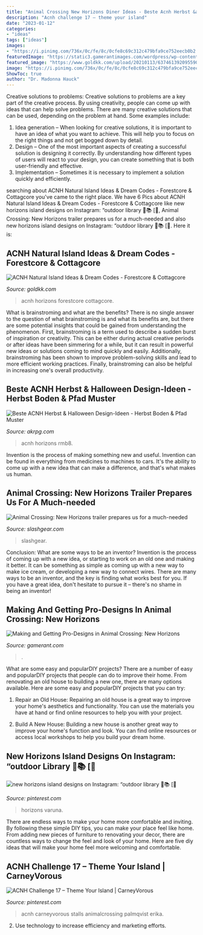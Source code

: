 ```yaml
---
title: "Animal Crossing New Horizons Diner Ideas - Beste Acnh Herbst &amp; Halloween Design-ideen"
description: "Acnh challenge 17 – theme your island"
date: "2023-01-12"
categories:
- "ideas"
tags: ["ideas"]
images:
- "https://i.pinimg.com/736x/0c/fe/8c/0cfe8c69c312c479bfa9ce752eecb0b2.jpg"
featuredImage: "https://static3.gamerantimages.com/wordpress/wp-content/uploads/2020/03/Animal-Crossing-New-Horizons-Pro-Designs.jpg"
featured_image: "https://www.goldkk.com/upload/20210113/6374613920955906968236756.jpeg"
image: "https://i.pinimg.com/736x/0c/fe/8c/0cfe8c69c312c479bfa9ce752eecb0b2.jpg"
ShowToc: true
author: "Dr. Madonna Hauck"
---
```



Creative solutions to problems:
Creative solutions to problems are a key part of the creative process. By using creativity, people can come up with ideas that can help solve problems. There are many creative solutions that can be used, depending on the problem at hand. Some examples include:
1. Idea generation – When looking for creative solutions, it is important to have an idea of what you want to achieve. This will help you to focus on the right things and not get bogged down by detail.
2. Design – One of the most important aspects of creating a successful solution is designing it correctly. By understanding how different types of users will react to your design, you can create something that is both user-friendly and effective.
3. Implementation – Sometimes it is necessary to implement a solution quickly and efficiently.

	

		
searching about ACNH Natural Island Ideas &amp; Dream Codes - Forestcore &amp; Cottagcore you've came to the right place. We have 6 Pics about ACNH Natural Island Ideas &amp; Dream Codes - Forestcore &amp; Cottagcore like new horizons island designs on Instagram: “outdoor library 🍂📚 [🌻, Animal Crossing: New Horizons trailer prepares us for a much-needed and also new horizons island designs on Instagram: “outdoor library 🍂📚 [🌻. Here it is:
		
    
## ACNH Natural Island Ideas &amp; Dream Codes - Forestcore &amp; Cottagcore

<img loading=lazy src="https://www.goldkk.com/upload/20210113/6374613920955906968236756.jpeg" onerror="this.onerror=null;this.src='https://tse3.mm.bing.net/th?id=OIP.jBMNxn0l8XzD2PIBggNpvwHaEK&amp;pid=15.1';" alt="ACNH Natural Island Ideas &amp; Dream Codes - Forestcore &amp; Cottagcore">

_Source: goldkk.com_

>acnh horizons forestcore cottagcore. 

	

What is brainstroming and what are the benefits?
There is no single answer to the question of what brainstroming is and what its benefits are, but there are some potential insights that could be gained from understanding the phenomenon. First, brainstroming is a term used to describe a sudden burst of inspiration or creativity. This can be either during actual creative periods or after ideas have been simmering for a while, but it can result in powerful new ideas or solutions coming to mind quickly and easily. Additionally, brainstroming has been shown to improve problem-solving skills and lead to more efficient working practices. Finally, brainstroming can also be helpful in increasing one's overall productivity.

    
## Beste ACNH Herbst &amp; Halloween Design-Ideen - Herbst Boden &amp; Pfad Muster

<img loading=lazy src="https://www.akrpg.com/upload/20200914/6373567744351827813954971.png" onerror="this.onerror=null;this.src='https://tse3.mm.bing.net/th?id=OIP.70BZR68Bws-eLshm1rIN6QHaEI&amp;pid=15.1';" alt="Beste ACNH Herbst &amp; Halloween Design-Ideen - Herbst Boden &amp; Pfad Muster">

_Source: akrpg.com_

>acnh horizons rmb8. 

	

Invention is the process of making something new and useful. Invention can be found in everything from medicines to machines to cars. It's the ability to come up with a new idea that can make a difference, and that's what makes us human.

    
## Animal Crossing: New Horizons Trailer Prepares Us For A Much-needed

<img loading=lazy src="https://www.slashgear.com/wp-content/uploads/2020/03/Animal-Crossing-New-Horizons-town.jpg" onerror="this.onerror=null;this.src='https://tse1.mm.bing.net/th?id=OIP.8-637cs1LnvpvUl1f2jCzwHaEI&amp;pid=15.1';" alt="Animal Crossing: New Horizons trailer prepares us for a much-needed">

_Source: slashgear.com_

>slashgear. 

	

Conclusion: What are some ways to be an inventor?
Invention is the process of coming up with a new idea, or starting to work on an old one and making it better. It can be something as simple as coming up with a new way to make ice cream, or developing a new way to connect wires. There are many ways to be an inventor, and the key is finding what works best for you. If you have a great idea, don't hesitate to pursue it – there's no shame in being an inventor!

    
## Making And Getting Pro-Designs In Animal Crossing: New Horizons

<img loading=lazy src="https://static3.gamerantimages.com/wordpress/wp-content/uploads/2020/03/Animal-Crossing-New-Horizons-Pro-Designs.jpg" onerror="this.onerror=null;this.src='https://tse4.mm.bing.net/th?id=OIP.k71rb5auAf-IOVPYHYloPQHaDt&amp;pid=15.1';" alt="Making and Getting Pro-Designs in Animal Crossing: New Horizons">

_Source: gamerant.com_

>. 

	

What are some easy and popularDIY projects?
There are a number of easy and popularDIY projects that people can do to improve their home. From renovating an old house to building a new one, there are many options available. Here are some easy and popularDIY projects that you can try:
1. Repair an Old House: Repairing an old house is a great way to improve your home's aesthetics and functionality. You can use the materials you have at hand or find online resources to help you with your project.

2. Build A New House: Building a new house is another great way to improve your home's function and look. You can find online resources or access local workshops to help you build your dream home.

    
## New Horizons Island Designs On Instagram: “outdoor Library 🍂📚 [🌻

<img loading=lazy src="https://i.pinimg.com/736x/4d/61/3f/4d613f59e99228f8a17705295cb466b4.jpg" onerror="this.onerror=null;this.src='https://tse2.mm.bing.net/th?id=OIP.aZdYifX8G-ew9vhCMXMzXQHaFs&amp;pid=15.1';" alt="new horizons island designs on Instagram: “outdoor library 🍂📚 [🌻">

_Source: pinterest.com_

>horizons varuna. 

	

There are endless ways to make your home more comfortable and inviting. By following these simple DIY tips, you can make your place feel like home. From adding new pieces of furniture to renovating your decor, there are countless ways to change the feel and look of your home. Here are five diy ideas that will make your home feel more welcoming and comfortable.

    
## ACNH Challenge 17 – Theme Your Island | CarneyVorous

<img loading=lazy src="https://i.pinimg.com/736x/0c/fe/8c/0cfe8c69c312c479bfa9ce752eecb0b2.jpg" onerror="this.onerror=null;this.src='https://tse4.mm.bing.net/th?id=OIP.NGbW78pGHvdzSRqGfXN-wQHaIB&amp;pid=15.1';" alt="ACNH Challenge 17 – Theme Your Island | CarneyVorous">

_Source: pinterest.com_

>acnh carneyvorous stalls animalcrossing palmqvist erika. 

	

2. Use technology to increase efficiency and marketing efforts.

